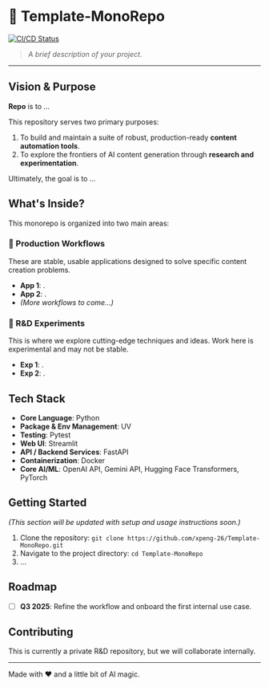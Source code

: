 # 🧪 Template-MonoRepo

[![CI/CD Status](https://img.shields.io/badge/CI/CD-Passing-brightgreen)](https://github.com/xpeng-26/Template-MonoRepo/actions)

> *A brief description of your project.*

---

## Vision & Purpose

**Repo** is to ...

This repository serves two primary purposes:
1.  To build and maintain a suite of robust, production-ready **content automation tools**.
2.  To explore the frontiers of AI content generation through **research and experimentation**.

Ultimately, the goal is to ...

## What's Inside?

This monorepo is organized into two main areas:

### 🚀 Production Workflows

These are stable, usable applications designed to solve specific content creation problems.
* **App 1**: .
* **App 2**: .
* *(More workflows to come...)*

### 🔬 R&D Experiments

This is where we explore cutting-edge techniques and ideas. Work here is experimental and may not be stable.
* **Exp 1**: .
* **Exp 2**: .

## Tech Stack

* **Core Language**: Python
* **Package & Env Management**: UV
* **Testing**: Pytest
* **Web UI**: Streamlit
* **API / Backend Services**: FastAPI
* **Containerization**: Docker
* **Core AI/ML**: OpenAI API, Gemini API, Hugging Face Transformers, PyTorch

## Getting Started

*(This section will be updated with setup and usage instructions soon.)*

1.  Clone the repository: `git clone https://github.com/xpeng-26/Template-MonoRepo.git`
2.  Navigate to the project directory: `cd Template-MonoRepo`
3.  ...

## Roadmap

- [ ] **Q3 2025**: Refine the workflow and onboard the first internal use case.

## Contributing

This is currently a private R&D repository, but we will collaborate internally.

---
Made with ❤️ and a little bit of AI magic.
